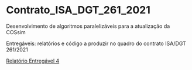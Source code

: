 # Contrato_ISA_DGT_261_2021
Desenvolvimento de algoritmos paralelizáveis para a atualização da COSsim

Entregáveis: relatórios e código a produzir no quadro do contrato ISA/DGT 261/2021

[Relatório Entregável 4](https://github.com/manuelcampagnolo/Contrato_ISA_DGT_261_2021/blob/main/Relatorio_Entregavel_4_15_novembro_2022.pdf)
